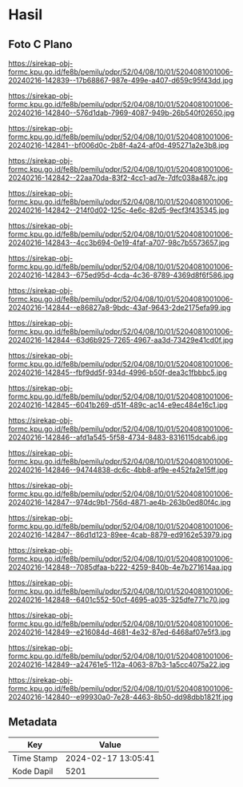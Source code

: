 # Hasil

## Foto C Plano

https://sirekap-obj-formc.kpu.go.id/fe8b/pemilu/pdpr/52/04/08/10/01/5204081001006-20240216-142839--17b68867-987e-499e-a407-d659c95f43dd.jpg

https://sirekap-obj-formc.kpu.go.id/fe8b/pemilu/pdpr/52/04/08/10/01/5204081001006-20240216-142840--576d1dab-7969-4087-949b-26b540f02650.jpg

https://sirekap-obj-formc.kpu.go.id/fe8b/pemilu/pdpr/52/04/08/10/01/5204081001006-20240216-142841--bf006d0c-2b8f-4a24-af0d-495271a2e3b8.jpg

https://sirekap-obj-formc.kpu.go.id/fe8b/pemilu/pdpr/52/04/08/10/01/5204081001006-20240216-142842--22aa70da-83f2-4cc1-ad7e-7dfc038a487c.jpg

https://sirekap-obj-formc.kpu.go.id/fe8b/pemilu/pdpr/52/04/08/10/01/5204081001006-20240216-142842--214f0d02-125c-4e6c-82d5-9ecf3f435345.jpg

https://sirekap-obj-formc.kpu.go.id/fe8b/pemilu/pdpr/52/04/08/10/01/5204081001006-20240216-142843--4cc3b694-0e19-4faf-a707-98c7b5573657.jpg

https://sirekap-obj-formc.kpu.go.id/fe8b/pemilu/pdpr/52/04/08/10/01/5204081001006-20240216-142843--675ed95d-4cda-4c36-8789-4369d8f6f586.jpg

https://sirekap-obj-formc.kpu.go.id/fe8b/pemilu/pdpr/52/04/08/10/01/5204081001006-20240216-142844--e86827a8-9bdc-43af-9643-2de2175efa99.jpg

https://sirekap-obj-formc.kpu.go.id/fe8b/pemilu/pdpr/52/04/08/10/01/5204081001006-20240216-142844--63d6b925-7265-4967-aa3d-73429e41cd0f.jpg

https://sirekap-obj-formc.kpu.go.id/fe8b/pemilu/pdpr/52/04/08/10/01/5204081001006-20240216-142845--fbf9dd5f-934d-4996-b50f-dea3c1fbbbc5.jpg

https://sirekap-obj-formc.kpu.go.id/fe8b/pemilu/pdpr/52/04/08/10/01/5204081001006-20240216-142845--6041b269-d51f-489c-ac14-e9ec484e16c1.jpg

https://sirekap-obj-formc.kpu.go.id/fe8b/pemilu/pdpr/52/04/08/10/01/5204081001006-20240216-142846--afd1a545-5f58-4734-8483-8316115dcab6.jpg

https://sirekap-obj-formc.kpu.go.id/fe8b/pemilu/pdpr/52/04/08/10/01/5204081001006-20240216-142846--94744838-dc6c-4bb8-af9e-e452fa2e15ff.jpg

https://sirekap-obj-formc.kpu.go.id/fe8b/pemilu/pdpr/52/04/08/10/01/5204081001006-20240216-142847--974dc9b1-756d-4871-ae4b-263b0ed80f4c.jpg

https://sirekap-obj-formc.kpu.go.id/fe8b/pemilu/pdpr/52/04/08/10/01/5204081001006-20240216-142847--86d1d123-89ee-4cab-8879-ed9162e53979.jpg

https://sirekap-obj-formc.kpu.go.id/fe8b/pemilu/pdpr/52/04/08/10/01/5204081001006-20240216-142848--7085dfaa-b222-4259-840b-4e7b271614aa.jpg

https://sirekap-obj-formc.kpu.go.id/fe8b/pemilu/pdpr/52/04/08/10/01/5204081001006-20240216-142848--6401c552-50cf-4695-a035-325dfe771c70.jpg

https://sirekap-obj-formc.kpu.go.id/fe8b/pemilu/pdpr/52/04/08/10/01/5204081001006-20240216-142849--e216084d-4681-4e32-87ed-6468af07e5f3.jpg

https://sirekap-obj-formc.kpu.go.id/fe8b/pemilu/pdpr/52/04/08/10/01/5204081001006-20240216-142849--a24761e5-112a-4063-87b3-1a5cc4075a22.jpg

https://sirekap-obj-formc.kpu.go.id/fe8b/pemilu/pdpr/52/04/08/10/01/5204081001006-20240216-142840--e99930a0-7e28-4463-8b50-dd98dbb1821f.jpg


## Metadata

| Key        | Value               |
| ---------- | ------------------- |
| Time Stamp | 2024-02-17 13:05:41 |
| Kode Dapil | 5201                |



